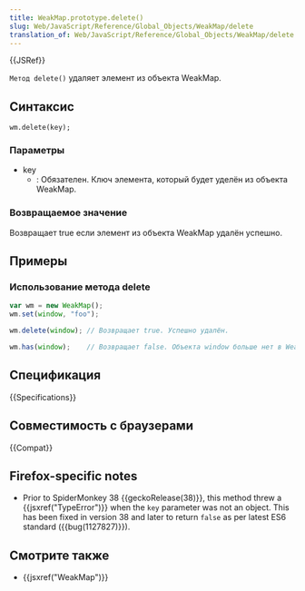 ```yaml
---
title: WeakMap.prototype.delete()
slug: Web/JavaScript/Reference/Global_Objects/WeakMap/delete
translation_of: Web/JavaScript/Reference/Global_Objects/WeakMap/delete
---
```


{{JSRef}}

`Метод delete()` удаляет элемент из объекта WeakMap.

## Синтаксис

```
wm.delete(key);
```

### Параметры

- key
  - : Обязателен. Ключ элемента, который будет уделён из объекта WeakMap.

### Возвращаемое значение

Возвращает true если элемент из объекта WeakMap удалён успешно.

## Примеры

### Использование метода delete

```js
var wm = new WeakMap();
wm.set(window, "foo");

wm.delete(window); // Возвращает true. Успешно удалён.

wm.has(window);    // Возвращает false. Объекта window больше нет в WeakMap.
```

## Спецификация

{{Specifications}}

## Совместимость с браузерами

{{Compat}}

## Firefox-specific notes

- Prior to SpiderMonkey 38 {{geckoRelease(38)}}, this method threw a {{jsxref("TypeError")}} when the `key` parameter was not an object. This has been fixed in version 38 and later to return `false` as per latest ES6 standard ({{bug(1127827)}}).

## Смотрите также

- {{jsxref("WeakMap")}}
